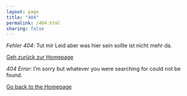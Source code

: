 ```yaml
---
layout: page
title: "404" 
permalink: /404.html
sharing: false
---
```


*Fehler 404*: Tut mir Leid aber was hier sein sollte ist nicht mehr da.

[Geh zurück zur Homepage](/)

*404 Error*: I’m sorry but whatever you were searching for could not be found.

[Go back to the Homepage](/en/blog)
